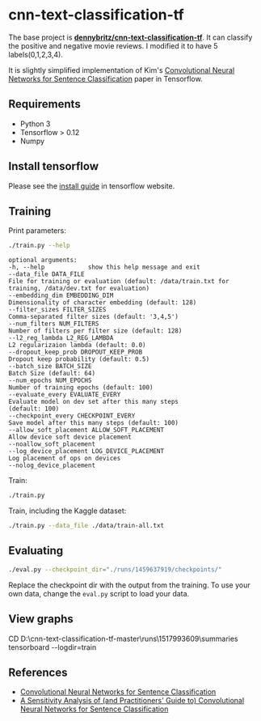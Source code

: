 # cnn-text-classification-tf

The base project is **[dennybritz/cnn-text-classification-tf](https://github.com/dennybritz/cnn-text-classification-tf)**.  It can classify the positive and negative movie reviews. I modified it to have 5 labels(0,1,2,3,4).


It is slightly simplified implementation of Kim's [Convolutional Neural Networks for Sentence Classification](http://arxiv.org/abs/1408.5882) paper in Tensorflow.


## Requirements

- Python 3
- Tensorflow > 0.12
- Numpy

## Install tensorflow

Please see the [install guide](https://www.tensorflow.org/install/) in tensorflow website.


## Training

Print parameters:

```bash
./train.py --help
```

```
optional arguments:
-h, --help            show this help message and exit
--data_file DATA_FILE
File for training or evaluation (default: /data/train.txt for training, /data/dev.txt for evaluation)
--embedding_dim EMBEDDING_DIM
Dimensionality of character embedding (default: 128)
--filter_sizes FILTER_SIZES
Comma-separated filter sizes (default: '3,4,5')
--num_filters NUM_FILTERS
Number of filters per filter size (default: 128)
--l2_reg_lambda L2_REG_LAMBDA
L2 regularizaion lambda (default: 0.0)
--dropout_keep_prob DROPOUT_KEEP_PROB
Dropout keep probability (default: 0.5)
--batch_size BATCH_SIZE
Batch Size (default: 64)
--num_epochs NUM_EPOCHS
Number of training epochs (default: 100)
--evaluate_every EVALUATE_EVERY
Evaluate model on dev set after this many steps
(default: 100)
--checkpoint_every CHECKPOINT_EVERY
Save model after this many steps (default: 100)
--allow_soft_placement ALLOW_SOFT_PLACEMENT
Allow device soft device placement
--noallow_soft_placement
--log_device_placement LOG_DEVICE_PLACEMENT
Log placement of ops on devices
--nolog_device_placement

```

Train:

```bash
./train.py
```

Train, including the Kaggle dataset:

```bash
./train.py --data_file ./data/train-all.txt
```

## Evaluating

```bash
./eval.py --checkpoint_dir="./runs/1459637919/checkpoints/"
```

Replace the checkpoint dir with the output from the training. To use your own data, change the `eval.py` script to load your data.

## View graphs
  CD D:\cnn-text-classification-tf-master\runs\1517993609\summaries
  tensorboard --logdir=train
## References

- [Convolutional Neural Networks for Sentence Classification](http://arxiv.org/abs/1408.5882)
- [A Sensitivity Analysis of (and Practitioners' Guide to) Convolutional Neural Networks for Sentence Classification](http://arxiv.org/abs/1510.03820)
